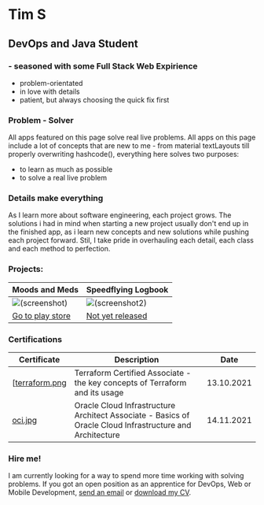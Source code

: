 # Tim S

## DevOps and Java Student
### - seasoned with some Full Stack Web Expirience

- problem-orientated
- in love with details
- patient, but always choosing the quick fix first

### Problem - Solver

All apps featured on this page solve real live problems. All apps on this page include a lot of concepts that are new to me - from material textLayouts till properly overwriting hashcode(), everything here solves two purposes:

- to learn as much as possible
- to solve a real live problem

### Details make everything

As I learn more about software engineering, each project grows. The solutions i had in mind when starting a new project usually don't end up in the finished app, as i learn new concepts and new solutions while pushing each project forward. Stil, I take pride in overhauling each detail, each class and each method to perfection.

### Projects:

| Moods and Meds | Speedflying Logbook |
| --- | --- |
| ![(screenshot)](http://trsonn.com/moodsandmeds.jpg "moods and meds screenshot ") |![(screenshot2)](http://trsonn.com/speedflying.png "speedflying screenshot ") |
| [Go to play store](https://play.google.com/store/apps/details?id=com.trsonn.dbtdiary) | [Not yet released](#) |

### Certifications
| Certificate | Description | Date |
| --- | --- | --- |
| [[terraform.png](http://trsonn.com/terraform.png) | Terraform Certified Associate - the key concepts of Terraform and its usage | 13.10.2021 |
| [oci.jpg](http://trsonn.com/oci.jpg) | Oracle Cloud Infrastructure Architect Associate - Basics of Oracle Cloud Infrastructure and Architecture | 14.11.2021 |

### Hire me!

I am currently looking for a way to spend more time working with solving problems. If you got an open position as an apprentice for DevOps, Web or Mobile Development,  [send an email](mailto:hire.trsonn@gmail.com) or  [download my CV](http://trsonn.com/cv.pdf). 

